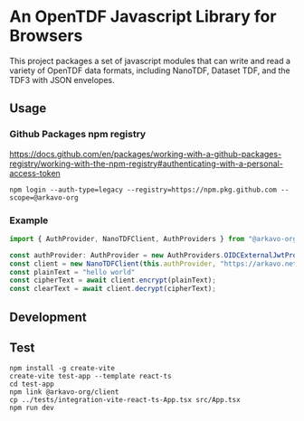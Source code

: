 # An OpenTDF Javascript Library for Browsers

This project packages a set of javascript modules that can write and read
a variety of OpenTDF data formats, including NanoTDF, Dataset TDF, and the
TDF3 with JSON envelopes.



## Usage

### Github Packages npm registry

https://docs.github.com/en/packages/working-with-a-github-packages-registry/working-with-the-npm-registry#authenticating-with-a-personal-access-token

```shell
npm login --auth-type=legacy --registry=https://npm.pkg.github.com --scope=@arkavo-org
```

### Example

```typescript
import { AuthProvider, NanoTDFClient, AuthProviders } from "@arkavo-org/client";

const authProvider: AuthProvider = new AuthProviders.OIDCExternalJwtProvider({clientId: "", externalJwt: "", oidcOrigin: ""})
const client = new NanoTDFClient(this.authProvider, "https://arkavo.net");
const plainText = "hello world"
const cipherText = await client.encrypt(plainText);
const clearText = await client.decrypt(cipherText);
```

## Development

## Test

```shell
npm install -g create-vite
create-vite test-app --template react-ts
cd test-app
npm link @arkavo-org/client
cp ../tests/integration-vite-react-ts-App.tsx src/App.tsx
npm run dev
```

